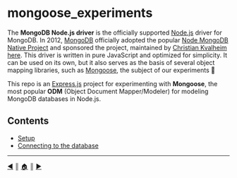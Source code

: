 # mongoose_experiments
The **MongoDB Node.js driver** is the officially supported [Node.js][0] driver for MongoDB.  In 2012, [MongoDB][1] officially adopted the popular [Node MongoDB Native Project][2] and sponsored the project, maintained by [Christian Kvalheim here][3]. This driver is written in pure JavaScript and optimized for simplicity. It can be used on its own, but it also serves as the basis of several object mapping libraries, such as [Mongoose][4], the subject of our experiments :pill:

This repo is an [Express.js][5] project for experimenting with **Mongoose**, the most popular **ODM** (Object Document Mapper/Modeler) for modeling MongoDB databases in Node.js.

## Contents
* [Setup][l1]
* [Connecting to the database][l2]


---
[:arrow_backward:][back] ║ [:house:][home] ║ [:arrow_forward:][next]

<!-- navigation -->
[home]: #
[back]: #
[next]: README/setup.md

<!-- links -->
[0]: https://nodejs.org/en/
[1]: https://www.mongodb.org/
[2]: http://mongodb.github.io/node-mongodb-native/
[3]: https://github.com/mongodb/node-mongodb-native
[4]: http://mongoosejs.com/
[5]: http://expressjs.com/en/index.html

<!-- menu -->
[l1]: README/setup.md
[l2]: README/connecting.md
